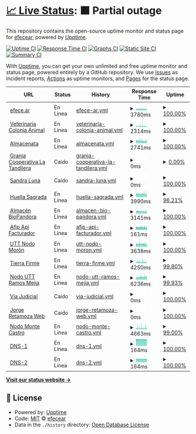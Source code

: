 # [📈 Live Status](https://efecear.github.io/upptime): <!--live status--> **🟧 Partial outage**

This repository contains the open-source uptime monitor and status page for [efecear](https://efecear.github.io/upptime), powered by [Upptime](https://github.com/upptime/upptime).

[![Uptime CI](https://github.com/efecear/upptime/workflows/Uptime%20CI/badge.svg)](https://github.com/efecear/upptime/actions?query=workflow%3A%22Uptime+CI%22)
[![Response Time CI](https://github.com/efecear/upptime/workflows/Response%20Time%20CI/badge.svg)](https://github.com/efecear/upptime/actions?query=workflow%3A%22Response+Time+CI%22)
[![Graphs CI](https://github.com/efecear/upptime/workflows/Graphs%20CI/badge.svg)](https://github.com/efecear/upptime/actions?query=workflow%3A%22Graphs+CI%22)
[![Static Site CI](https://github.com/efecear/upptime/workflows/Static%20Site%20CI/badge.svg)](https://github.com/efecear/upptime/actions?query=workflow%3A%22Static+Site+CI%22)
[![Summary CI](https://github.com/efecear/upptime/workflows/Summary%20CI/badge.svg)](https://github.com/efecear/upptime/actions?query=workflow%3A%22Summary+CI%22)

With [Upptime](https://upptime.js.org), you can get your own unlimited and free uptime monitor and status page, powered entirely by a GitHub repository. We use [Issues](https://github.com/efecear/upptime/issues) as incident reports, [Actions](https://github.com/efecear/upptime/actions) as uptime monitors, and [Pages](https://efecear.github.io/upptime) for the status page.

<!--start: status pages-->
<!-- This summary is generated by Upptime (https://github.com/upptime/upptime) -->
<!-- Do not edit this manually, your changes will be overwritten -->
<!-- prettier-ignore -->
| URL | Status | History | Response Time | Uptime |
| --- | ------ | ------- | ------------- | ------ |
| <img alt="" src="https://efece.ar/wp-content/uploads/efece.ar_.icon_-150x150.jpg" height="13"> [efece.ar](https://www.efece.ar) | En Linea | [efece-ar.yml](https://github.com/efecear/upptime/commits/HEAD/history/efece-ar.yml) | <details><summary><img alt="Response time graph" src="./graphs/efece-ar/response-time-week.png" height="20"> 3780ms</summary><br><a href="https://estado.efece.ar/history/efece-ar"><img alt="Response time 3774" src="https://img.shields.io/endpoint?url=https%3A%2F%2Fraw.githubusercontent.com%2Fefecear%2Fupptime%2FHEAD%2Fapi%2Fefece-ar%2Fresponse-time.json"></a><br><a href="https://estado.efece.ar/history/efece-ar"><img alt="24-hour response time 3816" src="https://img.shields.io/endpoint?url=https%3A%2F%2Fraw.githubusercontent.com%2Fefecear%2Fupptime%2FHEAD%2Fapi%2Fefece-ar%2Fresponse-time-day.json"></a><br><a href="https://estado.efece.ar/history/efece-ar"><img alt="7-day response time 3780" src="https://img.shields.io/endpoint?url=https%3A%2F%2Fraw.githubusercontent.com%2Fefecear%2Fupptime%2FHEAD%2Fapi%2Fefece-ar%2Fresponse-time-week.json"></a><br><a href="https://estado.efece.ar/history/efece-ar"><img alt="30-day response time 3727" src="https://img.shields.io/endpoint?url=https%3A%2F%2Fraw.githubusercontent.com%2Fefecear%2Fupptime%2FHEAD%2Fapi%2Fefece-ar%2Fresponse-time-month.json"></a><br><a href="https://estado.efece.ar/history/efece-ar"><img alt="1-year response time 3720" src="https://img.shields.io/endpoint?url=https%3A%2F%2Fraw.githubusercontent.com%2Fefecear%2Fupptime%2FHEAD%2Fapi%2Fefece-ar%2Fresponse-time-year.json"></a></details> | <details><summary><a href="https://estado.efece.ar/history/efece-ar">100.00%</a></summary><a href="https://estado.efece.ar/history/efece-ar"><img alt="All-time uptime 98.34%" src="https://img.shields.io/endpoint?url=https%3A%2F%2Fraw.githubusercontent.com%2Fefecear%2Fupptime%2FHEAD%2Fapi%2Fefece-ar%2Fuptime.json"></a><br><a href="https://estado.efece.ar/history/efece-ar"><img alt="24-hour uptime 100.00%" src="https://img.shields.io/endpoint?url=https%3A%2F%2Fraw.githubusercontent.com%2Fefecear%2Fupptime%2FHEAD%2Fapi%2Fefece-ar%2Fuptime-day.json"></a><br><a href="https://estado.efece.ar/history/efece-ar"><img alt="7-day uptime 100.00%" src="https://img.shields.io/endpoint?url=https%3A%2F%2Fraw.githubusercontent.com%2Fefecear%2Fupptime%2FHEAD%2Fapi%2Fefece-ar%2Fuptime-week.json"></a><br><a href="https://estado.efece.ar/history/efece-ar"><img alt="30-day uptime 89.44%" src="https://img.shields.io/endpoint?url=https%3A%2F%2Fraw.githubusercontent.com%2Fefecear%2Fupptime%2FHEAD%2Fapi%2Fefece-ar%2Fuptime-month.json"></a><br><a href="https://estado.efece.ar/history/efece-ar"><img alt="1-year uptime 96.98%" src="https://img.shields.io/endpoint?url=https%3A%2F%2Fraw.githubusercontent.com%2Fefecear%2Fupptime%2FHEAD%2Fapi%2Fefece-ar%2Fuptime-year.json"></a></details>
| <img alt="" src="https://www.coloniaanimal.com/wp-content/uploads/2023/08/Veterinary-5121-150x150.png" height="13"> [Veterinaria Colonia Animal](https://www.coloniaanimal.com) | En Linea | [veterinaria-colonia-animal.yml](https://github.com/efecear/upptime/commits/HEAD/history/veterinaria-colonia-animal.yml) | <details><summary><img alt="Response time graph" src="./graphs/veterinaria-colonia-animal/response-time-week.png" height="20"> 2314ms</summary><br><a href="https://estado.efece.ar/history/veterinaria-colonia-animal"><img alt="Response time 2236" src="https://img.shields.io/endpoint?url=https%3A%2F%2Fraw.githubusercontent.com%2Fefecear%2Fupptime%2FHEAD%2Fapi%2Fveterinaria-colonia-animal%2Fresponse-time.json"></a><br><a href="https://estado.efece.ar/history/veterinaria-colonia-animal"><img alt="24-hour response time 2093" src="https://img.shields.io/endpoint?url=https%3A%2F%2Fraw.githubusercontent.com%2Fefecear%2Fupptime%2FHEAD%2Fapi%2Fveterinaria-colonia-animal%2Fresponse-time-day.json"></a><br><a href="https://estado.efece.ar/history/veterinaria-colonia-animal"><img alt="7-day response time 2314" src="https://img.shields.io/endpoint?url=https%3A%2F%2Fraw.githubusercontent.com%2Fefecear%2Fupptime%2FHEAD%2Fapi%2Fveterinaria-colonia-animal%2Fresponse-time-week.json"></a><br><a href="https://estado.efece.ar/history/veterinaria-colonia-animal"><img alt="30-day response time 2363" src="https://img.shields.io/endpoint?url=https%3A%2F%2Fraw.githubusercontent.com%2Fefecear%2Fupptime%2FHEAD%2Fapi%2Fveterinaria-colonia-animal%2Fresponse-time-month.json"></a><br><a href="https://estado.efece.ar/history/veterinaria-colonia-animal"><img alt="1-year response time 2236" src="https://img.shields.io/endpoint?url=https%3A%2F%2Fraw.githubusercontent.com%2Fefecear%2Fupptime%2FHEAD%2Fapi%2Fveterinaria-colonia-animal%2Fresponse-time-year.json"></a></details> | <details><summary><a href="https://estado.efece.ar/history/veterinaria-colonia-animal">100.00%</a></summary><a href="https://estado.efece.ar/history/veterinaria-colonia-animal"><img alt="All-time uptime 97.20%" src="https://img.shields.io/endpoint?url=https%3A%2F%2Fraw.githubusercontent.com%2Fefecear%2Fupptime%2FHEAD%2Fapi%2Fveterinaria-colonia-animal%2Fuptime.json"></a><br><a href="https://estado.efece.ar/history/veterinaria-colonia-animal"><img alt="24-hour uptime 100.00%" src="https://img.shields.io/endpoint?url=https%3A%2F%2Fraw.githubusercontent.com%2Fefecear%2Fupptime%2FHEAD%2Fapi%2Fveterinaria-colonia-animal%2Fuptime-day.json"></a><br><a href="https://estado.efece.ar/history/veterinaria-colonia-animal"><img alt="7-day uptime 100.00%" src="https://img.shields.io/endpoint?url=https%3A%2F%2Fraw.githubusercontent.com%2Fefecear%2Fupptime%2FHEAD%2Fapi%2Fveterinaria-colonia-animal%2Fuptime-week.json"></a><br><a href="https://estado.efece.ar/history/veterinaria-colonia-animal"><img alt="30-day uptime 99.92%" src="https://img.shields.io/endpoint?url=https%3A%2F%2Fraw.githubusercontent.com%2Fefecear%2Fupptime%2FHEAD%2Fapi%2Fveterinaria-colonia-animal%2Fuptime-month.json"></a><br><a href="https://estado.efece.ar/history/veterinaria-colonia-animal"><img alt="1-year uptime 97.20%" src="https://img.shields.io/endpoint?url=https%3A%2F%2Fraw.githubusercontent.com%2Fefecear%2Fupptime%2FHEAD%2Fapi%2Fveterinaria-colonia-animal%2Fuptime-year.json"></a></details>
| <img alt="" src="https://icons.duckduckgo.com/ip3/www.almacenata.com.ar.ico" height="13"> [Almacenata](https://www.almacenata.com.ar) | En Linea | [almacenata.yml](https://github.com/efecear/upptime/commits/HEAD/history/almacenata.yml) | <details><summary><img alt="Response time graph" src="./graphs/almacenata/response-time-week.png" height="20"> 2741ms</summary><br><a href="https://estado.efece.ar/history/almacenata"><img alt="Response time 2881" src="https://img.shields.io/endpoint?url=https%3A%2F%2Fraw.githubusercontent.com%2Fefecear%2Fupptime%2FHEAD%2Fapi%2Falmacenata%2Fresponse-time.json"></a><br><a href="https://estado.efece.ar/history/almacenata"><img alt="24-hour response time 2785" src="https://img.shields.io/endpoint?url=https%3A%2F%2Fraw.githubusercontent.com%2Fefecear%2Fupptime%2FHEAD%2Fapi%2Falmacenata%2Fresponse-time-day.json"></a><br><a href="https://estado.efece.ar/history/almacenata"><img alt="7-day response time 2741" src="https://img.shields.io/endpoint?url=https%3A%2F%2Fraw.githubusercontent.com%2Fefecear%2Fupptime%2FHEAD%2Fapi%2Falmacenata%2Fresponse-time-week.json"></a><br><a href="https://estado.efece.ar/history/almacenata"><img alt="30-day response time 3080" src="https://img.shields.io/endpoint?url=https%3A%2F%2Fraw.githubusercontent.com%2Fefecear%2Fupptime%2FHEAD%2Fapi%2Falmacenata%2Fresponse-time-month.json"></a><br><a href="https://estado.efece.ar/history/almacenata"><img alt="1-year response time 2867" src="https://img.shields.io/endpoint?url=https%3A%2F%2Fraw.githubusercontent.com%2Fefecear%2Fupptime%2FHEAD%2Fapi%2Falmacenata%2Fresponse-time-year.json"></a></details> | <details><summary><a href="https://estado.efece.ar/history/almacenata">100.00%</a></summary><a href="https://estado.efece.ar/history/almacenata"><img alt="All-time uptime 98.34%" src="https://img.shields.io/endpoint?url=https%3A%2F%2Fraw.githubusercontent.com%2Fefecear%2Fupptime%2FHEAD%2Fapi%2Falmacenata%2Fuptime.json"></a><br><a href="https://estado.efece.ar/history/almacenata"><img alt="24-hour uptime 100.00%" src="https://img.shields.io/endpoint?url=https%3A%2F%2Fraw.githubusercontent.com%2Fefecear%2Fupptime%2FHEAD%2Fapi%2Falmacenata%2Fuptime-day.json"></a><br><a href="https://estado.efece.ar/history/almacenata"><img alt="7-day uptime 100.00%" src="https://img.shields.io/endpoint?url=https%3A%2F%2Fraw.githubusercontent.com%2Fefecear%2Fupptime%2FHEAD%2Fapi%2Falmacenata%2Fuptime-week.json"></a><br><a href="https://estado.efece.ar/history/almacenata"><img alt="30-day uptime 91.50%" src="https://img.shields.io/endpoint?url=https%3A%2F%2Fraw.githubusercontent.com%2Fefecear%2Fupptime%2FHEAD%2Fapi%2Falmacenata%2Fuptime-month.json"></a><br><a href="https://estado.efece.ar/history/almacenata"><img alt="1-year uptime 98.85%" src="https://img.shields.io/endpoint?url=https%3A%2F%2Fraw.githubusercontent.com%2Fefecear%2Fupptime%2FHEAD%2Fapi%2Falmacenata%2Fuptime-year.json"></a></details>
| <img alt="" src="https://icons.duckduckgo.com/ip3/www.latandilera.com.ar.ico" height="13"> [Granja Cooperativa La Tandilera](https://www.latandilera.com.ar) | Caido | [granja-cooperativa-la-tandilera.yml](https://github.com/efecear/upptime/commits/HEAD/history/granja-cooperativa-la-tandilera.yml) | <details><summary><img alt="Response time graph" src="./graphs/granja-cooperativa-la-tandilera/response-time-week.png" height="20"> 0ms</summary><br><a href="https://estado.efece.ar/history/granja-cooperativa-la-tandilera"><img alt="Response time 2273" src="https://img.shields.io/endpoint?url=https%3A%2F%2Fraw.githubusercontent.com%2Fefecear%2Fupptime%2FHEAD%2Fapi%2Fgranja-cooperativa-la-tandilera%2Fresponse-time.json"></a><br><a href="https://estado.efece.ar/history/granja-cooperativa-la-tandilera"><img alt="24-hour response time 0" src="https://img.shields.io/endpoint?url=https%3A%2F%2Fraw.githubusercontent.com%2Fefecear%2Fupptime%2FHEAD%2Fapi%2Fgranja-cooperativa-la-tandilera%2Fresponse-time-day.json"></a><br><a href="https://estado.efece.ar/history/granja-cooperativa-la-tandilera"><img alt="7-day response time 0" src="https://img.shields.io/endpoint?url=https%3A%2F%2Fraw.githubusercontent.com%2Fefecear%2Fupptime%2FHEAD%2Fapi%2Fgranja-cooperativa-la-tandilera%2Fresponse-time-week.json"></a><br><a href="https://estado.efece.ar/history/granja-cooperativa-la-tandilera"><img alt="30-day response time 2515" src="https://img.shields.io/endpoint?url=https%3A%2F%2Fraw.githubusercontent.com%2Fefecear%2Fupptime%2FHEAD%2Fapi%2Fgranja-cooperativa-la-tandilera%2Fresponse-time-month.json"></a><br><a href="https://estado.efece.ar/history/granja-cooperativa-la-tandilera"><img alt="1-year response time 2272" src="https://img.shields.io/endpoint?url=https%3A%2F%2Fraw.githubusercontent.com%2Fefecear%2Fupptime%2FHEAD%2Fapi%2Fgranja-cooperativa-la-tandilera%2Fresponse-time-year.json"></a></details> | <details><summary><a href="https://estado.efece.ar/history/granja-cooperativa-la-tandilera">0.00%</a></summary><a href="https://estado.efece.ar/history/granja-cooperativa-la-tandilera"><img alt="All-time uptime 95.80%" src="https://img.shields.io/endpoint?url=https%3A%2F%2Fraw.githubusercontent.com%2Fefecear%2Fupptime%2FHEAD%2Fapi%2Fgranja-cooperativa-la-tandilera%2Fuptime.json"></a><br><a href="https://estado.efece.ar/history/granja-cooperativa-la-tandilera"><img alt="24-hour uptime 0.00%" src="https://img.shields.io/endpoint?url=https%3A%2F%2Fraw.githubusercontent.com%2Fefecear%2Fupptime%2FHEAD%2Fapi%2Fgranja-cooperativa-la-tandilera%2Fuptime-day.json"></a><br><a href="https://estado.efece.ar/history/granja-cooperativa-la-tandilera"><img alt="7-day uptime 0.00%" src="https://img.shields.io/endpoint?url=https%3A%2F%2Fraw.githubusercontent.com%2Fefecear%2Fupptime%2FHEAD%2Fapi%2Fgranja-cooperativa-la-tandilera%2Fuptime-week.json"></a><br><a href="https://estado.efece.ar/history/granja-cooperativa-la-tandilera"><img alt="30-day uptime 45.53%" src="https://img.shields.io/endpoint?url=https%3A%2F%2Fraw.githubusercontent.com%2Fefecear%2Fupptime%2FHEAD%2Fapi%2Fgranja-cooperativa-la-tandilera%2Fuptime-month.json"></a><br><a href="https://estado.efece.ar/history/granja-cooperativa-la-tandilera"><img alt="1-year uptime 95.28%" src="https://img.shields.io/endpoint?url=https%3A%2F%2Fraw.githubusercontent.com%2Fefecear%2Fupptime%2FHEAD%2Fapi%2Fgranja-cooperativa-la-tandilera%2Fuptime-year.json"></a></details>
| <img alt="" src="https://www.sandraluna.com.ar/wp-content/uploads/2021/04/apple-touch-icon-57x57-precomposed1.png" height="13"> [Sandra Luna](https://www.sandraluna.com.ar) | Caido | [sandra-luna.yml](https://github.com/efecear/upptime/commits/HEAD/history/sandra-luna.yml) | <details><summary><img alt="Response time graph" src="./graphs/sandra-luna/response-time-week.png" height="20"> 0ms</summary><br><a href="https://estado.efece.ar/history/sandra-luna"><img alt="Response time 4123" src="https://img.shields.io/endpoint?url=https%3A%2F%2Fraw.githubusercontent.com%2Fefecear%2Fupptime%2FHEAD%2Fapi%2Fsandra-luna%2Fresponse-time.json"></a><br><a href="https://estado.efece.ar/history/sandra-luna"><img alt="24-hour response time 0" src="https://img.shields.io/endpoint?url=https%3A%2F%2Fraw.githubusercontent.com%2Fefecear%2Fupptime%2FHEAD%2Fapi%2Fsandra-luna%2Fresponse-time-day.json"></a><br><a href="https://estado.efece.ar/history/sandra-luna"><img alt="7-day response time 0" src="https://img.shields.io/endpoint?url=https%3A%2F%2Fraw.githubusercontent.com%2Fefecear%2Fupptime%2FHEAD%2Fapi%2Fsandra-luna%2Fresponse-time-week.json"></a><br><a href="https://estado.efece.ar/history/sandra-luna"><img alt="30-day response time 0" src="https://img.shields.io/endpoint?url=https%3A%2F%2Fraw.githubusercontent.com%2Fefecear%2Fupptime%2FHEAD%2Fapi%2Fsandra-luna%2Fresponse-time-month.json"></a><br><a href="https://estado.efece.ar/history/sandra-luna"><img alt="1-year response time 4151" src="https://img.shields.io/endpoint?url=https%3A%2F%2Fraw.githubusercontent.com%2Fefecear%2Fupptime%2FHEAD%2Fapi%2Fsandra-luna%2Fresponse-time-year.json"></a></details> | <details><summary><a href="https://estado.efece.ar/history/sandra-luna">100.00%</a></summary><a href="https://estado.efece.ar/history/sandra-luna"><img alt="All-time uptime 98.87%" src="https://img.shields.io/endpoint?url=https%3A%2F%2Fraw.githubusercontent.com%2Fefecear%2Fupptime%2FHEAD%2Fapi%2Fsandra-luna%2Fuptime.json"></a><br><a href="https://estado.efece.ar/history/sandra-luna"><img alt="24-hour uptime 100.00%" src="https://img.shields.io/endpoint?url=https%3A%2F%2Fraw.githubusercontent.com%2Fefecear%2Fupptime%2FHEAD%2Fapi%2Fsandra-luna%2Fuptime-day.json"></a><br><a href="https://estado.efece.ar/history/sandra-luna"><img alt="7-day uptime 100.00%" src="https://img.shields.io/endpoint?url=https%3A%2F%2Fraw.githubusercontent.com%2Fefecear%2Fupptime%2FHEAD%2Fapi%2Fsandra-luna%2Fuptime-week.json"></a><br><a href="https://estado.efece.ar/history/sandra-luna"><img alt="30-day uptime 100.00%" src="https://img.shields.io/endpoint?url=https%3A%2F%2Fraw.githubusercontent.com%2Fefecear%2Fupptime%2FHEAD%2Fapi%2Fsandra-luna%2Fuptime-month.json"></a><br><a href="https://estado.efece.ar/history/sandra-luna"><img alt="1-year uptime 98.42%" src="https://img.shields.io/endpoint?url=https%3A%2F%2Fraw.githubusercontent.com%2Fefecear%2Fupptime%2FHEAD%2Fapi%2Fsandra-luna%2Fuptime-year.json"></a></details>
| <img alt="" src="https://www.huellasagrada.com.ar/wp-content/uploads/logo-huellasagrada2-150x150.png" height="13"> [Huella Sagrada](http://huellasagrada.com.ar) | En Linea | [huella-sagrada.yml](https://github.com/efecear/upptime/commits/HEAD/history/huella-sagrada.yml) | <details><summary><img alt="Response time graph" src="./graphs/huella-sagrada/response-time-week.png" height="20"> 3990ms</summary><br><a href="https://estado.efece.ar/history/huella-sagrada"><img alt="Response time 4060" src="https://img.shields.io/endpoint?url=https%3A%2F%2Fraw.githubusercontent.com%2Fefecear%2Fupptime%2FHEAD%2Fapi%2Fhuella-sagrada%2Fresponse-time.json"></a><br><a href="https://estado.efece.ar/history/huella-sagrada"><img alt="24-hour response time 4065" src="https://img.shields.io/endpoint?url=https%3A%2F%2Fraw.githubusercontent.com%2Fefecear%2Fupptime%2FHEAD%2Fapi%2Fhuella-sagrada%2Fresponse-time-day.json"></a><br><a href="https://estado.efece.ar/history/huella-sagrada"><img alt="7-day response time 3990" src="https://img.shields.io/endpoint?url=https%3A%2F%2Fraw.githubusercontent.com%2Fefecear%2Fupptime%2FHEAD%2Fapi%2Fhuella-sagrada%2Fresponse-time-week.json"></a><br><a href="https://estado.efece.ar/history/huella-sagrada"><img alt="30-day response time 4041" src="https://img.shields.io/endpoint?url=https%3A%2F%2Fraw.githubusercontent.com%2Fefecear%2Fupptime%2FHEAD%2Fapi%2Fhuella-sagrada%2Fresponse-time-month.json"></a><br><a href="https://estado.efece.ar/history/huella-sagrada"><img alt="1-year response time 4060" src="https://img.shields.io/endpoint?url=https%3A%2F%2Fraw.githubusercontent.com%2Fefecear%2Fupptime%2FHEAD%2Fapi%2Fhuella-sagrada%2Fresponse-time-year.json"></a></details> | <details><summary><a href="https://estado.efece.ar/history/huella-sagrada">96.21%</a></summary><a href="https://estado.efece.ar/history/huella-sagrada"><img alt="All-time uptime 96.79%" src="https://img.shields.io/endpoint?url=https%3A%2F%2Fraw.githubusercontent.com%2Fefecear%2Fupptime%2FHEAD%2Fapi%2Fhuella-sagrada%2Fuptime.json"></a><br><a href="https://estado.efece.ar/history/huella-sagrada"><img alt="24-hour uptime 100.00%" src="https://img.shields.io/endpoint?url=https%3A%2F%2Fraw.githubusercontent.com%2Fefecear%2Fupptime%2FHEAD%2Fapi%2Fhuella-sagrada%2Fuptime-day.json"></a><br><a href="https://estado.efece.ar/history/huella-sagrada"><img alt="7-day uptime 96.21%" src="https://img.shields.io/endpoint?url=https%3A%2F%2Fraw.githubusercontent.com%2Fefecear%2Fupptime%2FHEAD%2Fapi%2Fhuella-sagrada%2Fuptime-week.json"></a><br><a href="https://estado.efece.ar/history/huella-sagrada"><img alt="30-day uptime 96.95%" src="https://img.shields.io/endpoint?url=https%3A%2F%2Fraw.githubusercontent.com%2Fefecear%2Fupptime%2FHEAD%2Fapi%2Fhuella-sagrada%2Fuptime-month.json"></a><br><a href="https://estado.efece.ar/history/huella-sagrada"><img alt="1-year uptime 96.79%" src="https://img.shields.io/endpoint?url=https%3A%2F%2Fraw.githubusercontent.com%2Fefecear%2Fupptime%2FHEAD%2Fapi%2Fhuella-sagrada%2Fuptime-year.json"></a></details>
| <img alt="" src="https://www.biopandora.com.ar/wp-content/uploads/2021/05/Bio-Pandora-150x150.png" height="13"> [Almacén BioPandora](https://www.biopandora.com.ar) | En Linea | [almacen-bio-pandora.yml](https://github.com/efecear/upptime/commits/HEAD/history/almacen-bio-pandora.yml) | <details><summary><img alt="Response time graph" src="./graphs/almacen-bio-pandora/response-time-week.png" height="20"> 3141ms</summary><br><a href="https://estado.efece.ar/history/almacen-bio-pandora"><img alt="Response time 3131" src="https://img.shields.io/endpoint?url=https%3A%2F%2Fraw.githubusercontent.com%2Fefecear%2Fupptime%2FHEAD%2Fapi%2Falmacen-bio-pandora%2Fresponse-time.json"></a><br><a href="https://estado.efece.ar/history/almacen-bio-pandora"><img alt="24-hour response time 3295" src="https://img.shields.io/endpoint?url=https%3A%2F%2Fraw.githubusercontent.com%2Fefecear%2Fupptime%2FHEAD%2Fapi%2Falmacen-bio-pandora%2Fresponse-time-day.json"></a><br><a href="https://estado.efece.ar/history/almacen-bio-pandora"><img alt="7-day response time 3141" src="https://img.shields.io/endpoint?url=https%3A%2F%2Fraw.githubusercontent.com%2Fefecear%2Fupptime%2FHEAD%2Fapi%2Falmacen-bio-pandora%2Fresponse-time-week.json"></a><br><a href="https://estado.efece.ar/history/almacen-bio-pandora"><img alt="30-day response time 3035" src="https://img.shields.io/endpoint?url=https%3A%2F%2Fraw.githubusercontent.com%2Fefecear%2Fupptime%2FHEAD%2Fapi%2Falmacen-bio-pandora%2Fresponse-time-month.json"></a><br><a href="https://estado.efece.ar/history/almacen-bio-pandora"><img alt="1-year response time 3120" src="https://img.shields.io/endpoint?url=https%3A%2F%2Fraw.githubusercontent.com%2Fefecear%2Fupptime%2FHEAD%2Fapi%2Falmacen-bio-pandora%2Fresponse-time-year.json"></a></details> | <details><summary><a href="https://estado.efece.ar/history/almacen-bio-pandora">100.00%</a></summary><a href="https://estado.efece.ar/history/almacen-bio-pandora"><img alt="All-time uptime 98.10%" src="https://img.shields.io/endpoint?url=https%3A%2F%2Fraw.githubusercontent.com%2Fefecear%2Fupptime%2FHEAD%2Fapi%2Falmacen-bio-pandora%2Fuptime.json"></a><br><a href="https://estado.efece.ar/history/almacen-bio-pandora"><img alt="24-hour uptime 100.00%" src="https://img.shields.io/endpoint?url=https%3A%2F%2Fraw.githubusercontent.com%2Fefecear%2Fupptime%2FHEAD%2Fapi%2Falmacen-bio-pandora%2Fuptime-day.json"></a><br><a href="https://estado.efece.ar/history/almacen-bio-pandora"><img alt="7-day uptime 100.00%" src="https://img.shields.io/endpoint?url=https%3A%2F%2Fraw.githubusercontent.com%2Fefecear%2Fupptime%2FHEAD%2Fapi%2Falmacen-bio-pandora%2Fuptime-week.json"></a><br><a href="https://estado.efece.ar/history/almacen-bio-pandora"><img alt="30-day uptime 84.25%" src="https://img.shields.io/endpoint?url=https%3A%2F%2Fraw.githubusercontent.com%2Fefecear%2Fupptime%2FHEAD%2Fapi%2Falmacen-bio-pandora%2Fuptime-month.json"></a><br><a href="https://estado.efece.ar/history/almacen-bio-pandora"><img alt="1-year uptime 96.80%" src="https://img.shields.io/endpoint?url=https%3A%2F%2Fraw.githubusercontent.com%2Fefecear%2Fupptime%2FHEAD%2Fapi%2Falmacen-bio-pandora%2Fuptime-year.json"></a></details>
| <img alt="" src="https://icons.duckduckgo.com/ip3/afip.dev.ico" height="13"> [Afip Api Facturador](https://afip.dev) | En Linea | [afip-api-facturador.yml](https://github.com/efecear/upptime/commits/HEAD/history/afip-api-facturador.yml) | <details><summary><img alt="Response time graph" src="./graphs/afip-api-facturador/response-time-week.png" height="20"> 161ms</summary><br><a href="https://estado.efece.ar/history/afip-api-facturador"><img alt="Response time 162" src="https://img.shields.io/endpoint?url=https%3A%2F%2Fraw.githubusercontent.com%2Fefecear%2Fupptime%2FHEAD%2Fapi%2Fafip-api-facturador%2Fresponse-time.json"></a><br><a href="https://estado.efece.ar/history/afip-api-facturador"><img alt="24-hour response time 154" src="https://img.shields.io/endpoint?url=https%3A%2F%2Fraw.githubusercontent.com%2Fefecear%2Fupptime%2FHEAD%2Fapi%2Fafip-api-facturador%2Fresponse-time-day.json"></a><br><a href="https://estado.efece.ar/history/afip-api-facturador"><img alt="7-day response time 161" src="https://img.shields.io/endpoint?url=https%3A%2F%2Fraw.githubusercontent.com%2Fefecear%2Fupptime%2FHEAD%2Fapi%2Fafip-api-facturador%2Fresponse-time-week.json"></a><br><a href="https://estado.efece.ar/history/afip-api-facturador"><img alt="30-day response time 164" src="https://img.shields.io/endpoint?url=https%3A%2F%2Fraw.githubusercontent.com%2Fefecear%2Fupptime%2FHEAD%2Fapi%2Fafip-api-facturador%2Fresponse-time-month.json"></a><br><a href="https://estado.efece.ar/history/afip-api-facturador"><img alt="1-year response time 162" src="https://img.shields.io/endpoint?url=https%3A%2F%2Fraw.githubusercontent.com%2Fefecear%2Fupptime%2FHEAD%2Fapi%2Fafip-api-facturador%2Fresponse-time-year.json"></a></details> | <details><summary><a href="https://estado.efece.ar/history/afip-api-facturador">100.00%</a></summary><a href="https://estado.efece.ar/history/afip-api-facturador"><img alt="All-time uptime 100.00%" src="https://img.shields.io/endpoint?url=https%3A%2F%2Fraw.githubusercontent.com%2Fefecear%2Fupptime%2FHEAD%2Fapi%2Fafip-api-facturador%2Fuptime.json"></a><br><a href="https://estado.efece.ar/history/afip-api-facturador"><img alt="24-hour uptime 100.00%" src="https://img.shields.io/endpoint?url=https%3A%2F%2Fraw.githubusercontent.com%2Fefecear%2Fupptime%2FHEAD%2Fapi%2Fafip-api-facturador%2Fuptime-day.json"></a><br><a href="https://estado.efece.ar/history/afip-api-facturador"><img alt="7-day uptime 100.00%" src="https://img.shields.io/endpoint?url=https%3A%2F%2Fraw.githubusercontent.com%2Fefecear%2Fupptime%2FHEAD%2Fapi%2Fafip-api-facturador%2Fuptime-week.json"></a><br><a href="https://estado.efece.ar/history/afip-api-facturador"><img alt="30-day uptime 100.00%" src="https://img.shields.io/endpoint?url=https%3A%2F%2Fraw.githubusercontent.com%2Fefecear%2Fupptime%2FHEAD%2Fapi%2Fafip-api-facturador%2Fuptime-month.json"></a><br><a href="https://estado.efece.ar/history/afip-api-facturador"><img alt="1-year uptime 100.00%" src="https://img.shields.io/endpoint?url=https%3A%2F%2Fraw.githubusercontent.com%2Fefecear%2Fupptime%2FHEAD%2Fapi%2Fafip-api-facturador%2Fuptime-year.json"></a></details>
| <img alt="" src="https://icons.duckduckgo.com/ip3/www.uttnodomoron.com.ar.ico" height="13"> [UTT Nodo Morón](https://www.uttnodomoron.com.ar) | En Linea | [utt-nodo-moron.yml](https://github.com/efecear/upptime/commits/HEAD/history/utt-nodo-moron.yml) | <details><summary><img alt="Response time graph" src="./graphs/utt-nodo-moron/response-time-week.png" height="20"> 3638ms</summary><br><a href="https://estado.efece.ar/history/utt-nodo-moron"><img alt="Response time 3781" src="https://img.shields.io/endpoint?url=https%3A%2F%2Fraw.githubusercontent.com%2Fefecear%2Fupptime%2FHEAD%2Fapi%2Futt-nodo-moron%2Fresponse-time.json"></a><br><a href="https://estado.efece.ar/history/utt-nodo-moron"><img alt="24-hour response time 3471" src="https://img.shields.io/endpoint?url=https%3A%2F%2Fraw.githubusercontent.com%2Fefecear%2Fupptime%2FHEAD%2Fapi%2Futt-nodo-moron%2Fresponse-time-day.json"></a><br><a href="https://estado.efece.ar/history/utt-nodo-moron"><img alt="7-day response time 3638" src="https://img.shields.io/endpoint?url=https%3A%2F%2Fraw.githubusercontent.com%2Fefecear%2Fupptime%2FHEAD%2Fapi%2Futt-nodo-moron%2Fresponse-time-week.json"></a><br><a href="https://estado.efece.ar/history/utt-nodo-moron"><img alt="30-day response time 3587" src="https://img.shields.io/endpoint?url=https%3A%2F%2Fraw.githubusercontent.com%2Fefecear%2Fupptime%2FHEAD%2Fapi%2Futt-nodo-moron%2Fresponse-time-month.json"></a><br><a href="https://estado.efece.ar/history/utt-nodo-moron"><img alt="1-year response time 3788" src="https://img.shields.io/endpoint?url=https%3A%2F%2Fraw.githubusercontent.com%2Fefecear%2Fupptime%2FHEAD%2Fapi%2Futt-nodo-moron%2Fresponse-time-year.json"></a></details> | <details><summary><a href="https://estado.efece.ar/history/utt-nodo-moron">100.00%</a></summary><a href="https://estado.efece.ar/history/utt-nodo-moron"><img alt="All-time uptime 98.31%" src="https://img.shields.io/endpoint?url=https%3A%2F%2Fraw.githubusercontent.com%2Fefecear%2Fupptime%2FHEAD%2Fapi%2Futt-nodo-moron%2Fuptime.json"></a><br><a href="https://estado.efece.ar/history/utt-nodo-moron"><img alt="24-hour uptime 100.00%" src="https://img.shields.io/endpoint?url=https%3A%2F%2Fraw.githubusercontent.com%2Fefecear%2Fupptime%2FHEAD%2Fapi%2Futt-nodo-moron%2Fuptime-day.json"></a><br><a href="https://estado.efece.ar/history/utt-nodo-moron"><img alt="7-day uptime 100.00%" src="https://img.shields.io/endpoint?url=https%3A%2F%2Fraw.githubusercontent.com%2Fefecear%2Fupptime%2FHEAD%2Fapi%2Futt-nodo-moron%2Fuptime-week.json"></a><br><a href="https://estado.efece.ar/history/utt-nodo-moron"><img alt="30-day uptime 84.26%" src="https://img.shields.io/endpoint?url=https%3A%2F%2Fraw.githubusercontent.com%2Fefecear%2Fupptime%2FHEAD%2Fapi%2Futt-nodo-moron%2Fuptime-month.json"></a><br><a href="https://estado.efece.ar/history/utt-nodo-moron"><img alt="1-year uptime 98.11%" src="https://img.shields.io/endpoint?url=https%3A%2F%2Fraw.githubusercontent.com%2Fefecear%2Fupptime%2FHEAD%2Fapi%2Futt-nodo-moron%2Fuptime-year.json"></a></details>
| <img alt="" src="https://www.tierrafirmenodoutt.com.ar/wp-content/uploads/tierra-firme.png" height="13"> [Tierra Firme](https://www.tierrafirmenodoutt.com.ar) | En Linea | [tierra-firme.yml](https://github.com/efecear/upptime/commits/HEAD/history/tierra-firme.yml) | <details><summary><img alt="Response time graph" src="./graphs/tierra-firme/response-time-week.png" height="20"> 4250ms</summary><br><a href="https://estado.efece.ar/history/tierra-firme"><img alt="Response time 3823" src="https://img.shields.io/endpoint?url=https%3A%2F%2Fraw.githubusercontent.com%2Fefecear%2Fupptime%2FHEAD%2Fapi%2Ftierra-firme%2Fresponse-time.json"></a><br><a href="https://estado.efece.ar/history/tierra-firme"><img alt="24-hour response time 4603" src="https://img.shields.io/endpoint?url=https%3A%2F%2Fraw.githubusercontent.com%2Fefecear%2Fupptime%2FHEAD%2Fapi%2Ftierra-firme%2Fresponse-time-day.json"></a><br><a href="https://estado.efece.ar/history/tierra-firme"><img alt="7-day response time 4250" src="https://img.shields.io/endpoint?url=https%3A%2F%2Fraw.githubusercontent.com%2Fefecear%2Fupptime%2FHEAD%2Fapi%2Ftierra-firme%2Fresponse-time-week.json"></a><br><a href="https://estado.efece.ar/history/tierra-firme"><img alt="30-day response time 3997" src="https://img.shields.io/endpoint?url=https%3A%2F%2Fraw.githubusercontent.com%2Fefecear%2Fupptime%2FHEAD%2Fapi%2Ftierra-firme%2Fresponse-time-month.json"></a><br><a href="https://estado.efece.ar/history/tierra-firme"><img alt="1-year response time 3820" src="https://img.shields.io/endpoint?url=https%3A%2F%2Fraw.githubusercontent.com%2Fefecear%2Fupptime%2FHEAD%2Fapi%2Ftierra-firme%2Fresponse-time-year.json"></a></details> | <details><summary><a href="https://estado.efece.ar/history/tierra-firme">99.80%</a></summary><a href="https://estado.efece.ar/history/tierra-firme"><img alt="All-time uptime 97.42%" src="https://img.shields.io/endpoint?url=https%3A%2F%2Fraw.githubusercontent.com%2Fefecear%2Fupptime%2FHEAD%2Fapi%2Ftierra-firme%2Fuptime.json"></a><br><a href="https://estado.efece.ar/history/tierra-firme"><img alt="24-hour uptime 99.26%" src="https://img.shields.io/endpoint?url=https%3A%2F%2Fraw.githubusercontent.com%2Fefecear%2Fupptime%2FHEAD%2Fapi%2Ftierra-firme%2Fuptime-day.json"></a><br><a href="https://estado.efece.ar/history/tierra-firme"><img alt="7-day uptime 99.80%" src="https://img.shields.io/endpoint?url=https%3A%2F%2Fraw.githubusercontent.com%2Fefecear%2Fupptime%2FHEAD%2Fapi%2Ftierra-firme%2Fuptime-week.json"></a><br><a href="https://estado.efece.ar/history/tierra-firme"><img alt="30-day uptime 99.87%" src="https://img.shields.io/endpoint?url=https%3A%2F%2Fraw.githubusercontent.com%2Fefecear%2Fupptime%2FHEAD%2Fapi%2Ftierra-firme%2Fuptime-month.json"></a><br><a href="https://estado.efece.ar/history/tierra-firme"><img alt="1-year uptime 99.56%" src="https://img.shields.io/endpoint?url=https%3A%2F%2Fraw.githubusercontent.com%2Fefecear%2Fupptime%2FHEAD%2Fapi%2Ftierra-firme%2Fuptime-year.json"></a></details>
| <img alt="" src="https://icons.duckduckgo.com/ip3/www.uttnodoramosmejia.com.ar.ico" height="13"> [Nodo UTT Ramos Mejia](https://www.uttnodoramosmejia.com.ar) | En Linea | [nodo-utt-ramos-mejia.yml](https://github.com/efecear/upptime/commits/HEAD/history/nodo-utt-ramos-mejia.yml) | <details><summary><img alt="Response time graph" src="./graphs/nodo-utt-ramos-mejia/response-time-week.png" height="20"> 6236ms</summary><br><a href="https://estado.efece.ar/history/nodo-utt-ramos-mejia"><img alt="Response time 5106" src="https://img.shields.io/endpoint?url=https%3A%2F%2Fraw.githubusercontent.com%2Fefecear%2Fupptime%2FHEAD%2Fapi%2Fnodo-utt-ramos-mejia%2Fresponse-time.json"></a><br><a href="https://estado.efece.ar/history/nodo-utt-ramos-mejia"><img alt="24-hour response time 6690" src="https://img.shields.io/endpoint?url=https%3A%2F%2Fraw.githubusercontent.com%2Fefecear%2Fupptime%2FHEAD%2Fapi%2Fnodo-utt-ramos-mejia%2Fresponse-time-day.json"></a><br><a href="https://estado.efece.ar/history/nodo-utt-ramos-mejia"><img alt="7-day response time 6236" src="https://img.shields.io/endpoint?url=https%3A%2F%2Fraw.githubusercontent.com%2Fefecear%2Fupptime%2FHEAD%2Fapi%2Fnodo-utt-ramos-mejia%2Fresponse-time-week.json"></a><br><a href="https://estado.efece.ar/history/nodo-utt-ramos-mejia"><img alt="30-day response time 5546" src="https://img.shields.io/endpoint?url=https%3A%2F%2Fraw.githubusercontent.com%2Fefecear%2Fupptime%2FHEAD%2Fapi%2Fnodo-utt-ramos-mejia%2Fresponse-time-month.json"></a><br><a href="https://estado.efece.ar/history/nodo-utt-ramos-mejia"><img alt="1-year response time 5143" src="https://img.shields.io/endpoint?url=https%3A%2F%2Fraw.githubusercontent.com%2Fefecear%2Fupptime%2FHEAD%2Fapi%2Fnodo-utt-ramos-mejia%2Fresponse-time-year.json"></a></details> | <details><summary><a href="https://estado.efece.ar/history/nodo-utt-ramos-mejia">99.93%</a></summary><a href="https://estado.efece.ar/history/nodo-utt-ramos-mejia"><img alt="All-time uptime 99.63%" src="https://img.shields.io/endpoint?url=https%3A%2F%2Fraw.githubusercontent.com%2Fefecear%2Fupptime%2FHEAD%2Fapi%2Fnodo-utt-ramos-mejia%2Fuptime.json"></a><br><a href="https://estado.efece.ar/history/nodo-utt-ramos-mejia"><img alt="24-hour uptime 100.00%" src="https://img.shields.io/endpoint?url=https%3A%2F%2Fraw.githubusercontent.com%2Fefecear%2Fupptime%2FHEAD%2Fapi%2Fnodo-utt-ramos-mejia%2Fuptime-day.json"></a><br><a href="https://estado.efece.ar/history/nodo-utt-ramos-mejia"><img alt="7-day uptime 99.93%" src="https://img.shields.io/endpoint?url=https%3A%2F%2Fraw.githubusercontent.com%2Fefecear%2Fupptime%2FHEAD%2Fapi%2Fnodo-utt-ramos-mejia%2Fuptime-week.json"></a><br><a href="https://estado.efece.ar/history/nodo-utt-ramos-mejia"><img alt="30-day uptime 99.85%" src="https://img.shields.io/endpoint?url=https%3A%2F%2Fraw.githubusercontent.com%2Fefecear%2Fupptime%2FHEAD%2Fapi%2Fnodo-utt-ramos-mejia%2Fuptime-month.json"></a><br><a href="https://estado.efece.ar/history/nodo-utt-ramos-mejia"><img alt="1-year uptime 99.64%" src="https://img.shields.io/endpoint?url=https%3A%2F%2Fraw.githubusercontent.com%2Fefecear%2Fupptime%2FHEAD%2Fapi%2Fnodo-utt-ramos-mejia%2Fuptime-year.json"></a></details>
| <img alt="" src="https://icons.duckduckgo.com/ip3/www.viajudicial.com.ar.ico" height="13"> [Vía Judicial](https://www.viajudicial.com.ar) | Caido | [via-judicial.yml](https://github.com/efecear/upptime/commits/HEAD/history/via-judicial.yml) | <details><summary><img alt="Response time graph" src="./graphs/via-judicial/response-time-week.png" height="20"> 0ms</summary><br><a href="https://estado.efece.ar/history/via-judicial"><img alt="Response time 1996" src="https://img.shields.io/endpoint?url=https%3A%2F%2Fraw.githubusercontent.com%2Fefecear%2Fupptime%2FHEAD%2Fapi%2Fvia-judicial%2Fresponse-time.json"></a><br><a href="https://estado.efece.ar/history/via-judicial"><img alt="24-hour response time 0" src="https://img.shields.io/endpoint?url=https%3A%2F%2Fraw.githubusercontent.com%2Fefecear%2Fupptime%2FHEAD%2Fapi%2Fvia-judicial%2Fresponse-time-day.json"></a><br><a href="https://estado.efece.ar/history/via-judicial"><img alt="7-day response time 0" src="https://img.shields.io/endpoint?url=https%3A%2F%2Fraw.githubusercontent.com%2Fefecear%2Fupptime%2FHEAD%2Fapi%2Fvia-judicial%2Fresponse-time-week.json"></a><br><a href="https://estado.efece.ar/history/via-judicial"><img alt="30-day response time 1798" src="https://img.shields.io/endpoint?url=https%3A%2F%2Fraw.githubusercontent.com%2Fefecear%2Fupptime%2FHEAD%2Fapi%2Fvia-judicial%2Fresponse-time-month.json"></a><br><a href="https://estado.efece.ar/history/via-judicial"><img alt="1-year response time 2009" src="https://img.shields.io/endpoint?url=https%3A%2F%2Fraw.githubusercontent.com%2Fefecear%2Fupptime%2FHEAD%2Fapi%2Fvia-judicial%2Fresponse-time-year.json"></a></details> | <details><summary><a href="https://estado.efece.ar/history/via-judicial">100.00%</a></summary><a href="https://estado.efece.ar/history/via-judicial"><img alt="All-time uptime 99.36%" src="https://img.shields.io/endpoint?url=https%3A%2F%2Fraw.githubusercontent.com%2Fefecear%2Fupptime%2FHEAD%2Fapi%2Fvia-judicial%2Fuptime.json"></a><br><a href="https://estado.efece.ar/history/via-judicial"><img alt="24-hour uptime 100.00%" src="https://img.shields.io/endpoint?url=https%3A%2F%2Fraw.githubusercontent.com%2Fefecear%2Fupptime%2FHEAD%2Fapi%2Fvia-judicial%2Fuptime-day.json"></a><br><a href="https://estado.efece.ar/history/via-judicial"><img alt="7-day uptime 100.00%" src="https://img.shields.io/endpoint?url=https%3A%2F%2Fraw.githubusercontent.com%2Fefecear%2Fupptime%2FHEAD%2Fapi%2Fvia-judicial%2Fuptime-week.json"></a><br><a href="https://estado.efece.ar/history/via-judicial"><img alt="30-day uptime 99.64%" src="https://img.shields.io/endpoint?url=https%3A%2F%2Fraw.githubusercontent.com%2Fefecear%2Fupptime%2FHEAD%2Fapi%2Fvia-judicial%2Fuptime-month.json"></a><br><a href="https://estado.efece.ar/history/via-judicial"><img alt="1-year uptime 99.80%" src="https://img.shields.io/endpoint?url=https%3A%2F%2Fraw.githubusercontent.com%2Fefecear%2Fupptime%2FHEAD%2Fapi%2Fvia-judicial%2Fuptime-year.json"></a></details>
| <img alt="" src="https://icons.duckduckgo.com/ip3/www.retamoza.com.ar.ico" height="13"> [Jorge Retamoza Web](https://www.retamoza.com.ar) | Caido | [jorge-retamoza-web.yml](https://github.com/efecear/upptime/commits/HEAD/history/jorge-retamoza-web.yml) | <details><summary><img alt="Response time graph" src="./graphs/jorge-retamoza-web/response-time-week.png" height="20"> 0ms</summary><br><a href="https://estado.efece.ar/history/jorge-retamoza-web"><img alt="Response time 2597" src="https://img.shields.io/endpoint?url=https%3A%2F%2Fraw.githubusercontent.com%2Fefecear%2Fupptime%2FHEAD%2Fapi%2Fjorge-retamoza-web%2Fresponse-time.json"></a><br><a href="https://estado.efece.ar/history/jorge-retamoza-web"><img alt="24-hour response time 0" src="https://img.shields.io/endpoint?url=https%3A%2F%2Fraw.githubusercontent.com%2Fefecear%2Fupptime%2FHEAD%2Fapi%2Fjorge-retamoza-web%2Fresponse-time-day.json"></a><br><a href="https://estado.efece.ar/history/jorge-retamoza-web"><img alt="7-day response time 0" src="https://img.shields.io/endpoint?url=https%3A%2F%2Fraw.githubusercontent.com%2Fefecear%2Fupptime%2FHEAD%2Fapi%2Fjorge-retamoza-web%2Fresponse-time-week.json"></a><br><a href="https://estado.efece.ar/history/jorge-retamoza-web"><img alt="30-day response time 2460" src="https://img.shields.io/endpoint?url=https%3A%2F%2Fraw.githubusercontent.com%2Fefecear%2Fupptime%2FHEAD%2Fapi%2Fjorge-retamoza-web%2Fresponse-time-month.json"></a><br><a href="https://estado.efece.ar/history/jorge-retamoza-web"><img alt="1-year response time 2576" src="https://img.shields.io/endpoint?url=https%3A%2F%2Fraw.githubusercontent.com%2Fefecear%2Fupptime%2FHEAD%2Fapi%2Fjorge-retamoza-web%2Fresponse-time-year.json"></a></details> | <details><summary><a href="https://estado.efece.ar/history/jorge-retamoza-web">100.00%</a></summary><a href="https://estado.efece.ar/history/jorge-retamoza-web"><img alt="All-time uptime 98.39%" src="https://img.shields.io/endpoint?url=https%3A%2F%2Fraw.githubusercontent.com%2Fefecear%2Fupptime%2FHEAD%2Fapi%2Fjorge-retamoza-web%2Fuptime.json"></a><br><a href="https://estado.efece.ar/history/jorge-retamoza-web"><img alt="24-hour uptime 100.00%" src="https://img.shields.io/endpoint?url=https%3A%2F%2Fraw.githubusercontent.com%2Fefecear%2Fupptime%2FHEAD%2Fapi%2Fjorge-retamoza-web%2Fuptime-day.json"></a><br><a href="https://estado.efece.ar/history/jorge-retamoza-web"><img alt="7-day uptime 100.00%" src="https://img.shields.io/endpoint?url=https%3A%2F%2Fraw.githubusercontent.com%2Fefecear%2Fupptime%2FHEAD%2Fapi%2Fjorge-retamoza-web%2Fuptime-week.json"></a><br><a href="https://estado.efece.ar/history/jorge-retamoza-web"><img alt="30-day uptime 98.48%" src="https://img.shields.io/endpoint?url=https%3A%2F%2Fraw.githubusercontent.com%2Fefecear%2Fupptime%2FHEAD%2Fapi%2Fjorge-retamoza-web%2Fuptime-month.json"></a><br><a href="https://estado.efece.ar/history/jorge-retamoza-web"><img alt="1-year uptime 98.73%" src="https://img.shields.io/endpoint?url=https%3A%2F%2Fraw.githubusercontent.com%2Fefecear%2Fupptime%2FHEAD%2Fapi%2Fjorge-retamoza-web%2Fuptime-year.json"></a></details>
| <img alt="" src="https://icons.duckduckgo.com/ip3/nodomontecastro.com.ar.ico" height="13"> [Nodo Monte Castro](https://nodomontecastro.com.ar) | En Linea | [nodo-monte-castro.yml](https://github.com/efecear/upptime/commits/HEAD/history/nodo-monte-castro.yml) | <details><summary><img alt="Response time graph" src="./graphs/nodo-monte-castro/response-time-week.png" height="20"> 4663ms</summary><br><a href="https://estado.efece.ar/history/nodo-monte-castro"><img alt="Response time 4583" src="https://img.shields.io/endpoint?url=https%3A%2F%2Fraw.githubusercontent.com%2Fefecear%2Fupptime%2FHEAD%2Fapi%2Fnodo-monte-castro%2Fresponse-time.json"></a><br><a href="https://estado.efece.ar/history/nodo-monte-castro"><img alt="24-hour response time 4319" src="https://img.shields.io/endpoint?url=https%3A%2F%2Fraw.githubusercontent.com%2Fefecear%2Fupptime%2FHEAD%2Fapi%2Fnodo-monte-castro%2Fresponse-time-day.json"></a><br><a href="https://estado.efece.ar/history/nodo-monte-castro"><img alt="7-day response time 4663" src="https://img.shields.io/endpoint?url=https%3A%2F%2Fraw.githubusercontent.com%2Fefecear%2Fupptime%2FHEAD%2Fapi%2Fnodo-monte-castro%2Fresponse-time-week.json"></a><br><a href="https://estado.efece.ar/history/nodo-monte-castro"><img alt="30-day response time 4595" src="https://img.shields.io/endpoint?url=https%3A%2F%2Fraw.githubusercontent.com%2Fefecear%2Fupptime%2FHEAD%2Fapi%2Fnodo-monte-castro%2Fresponse-time-month.json"></a><br><a href="https://estado.efece.ar/history/nodo-monte-castro"><img alt="1-year response time 4583" src="https://img.shields.io/endpoint?url=https%3A%2F%2Fraw.githubusercontent.com%2Fefecear%2Fupptime%2FHEAD%2Fapi%2Fnodo-monte-castro%2Fresponse-time-year.json"></a></details> | <details><summary><a href="https://estado.efece.ar/history/nodo-monte-castro">99.00%</a></summary><a href="https://estado.efece.ar/history/nodo-monte-castro"><img alt="All-time uptime 99.39%" src="https://img.shields.io/endpoint?url=https%3A%2F%2Fraw.githubusercontent.com%2Fefecear%2Fupptime%2FHEAD%2Fapi%2Fnodo-monte-castro%2Fuptime.json"></a><br><a href="https://estado.efece.ar/history/nodo-monte-castro"><img alt="24-hour uptime 94.47%" src="https://img.shields.io/endpoint?url=https%3A%2F%2Fraw.githubusercontent.com%2Fefecear%2Fupptime%2FHEAD%2Fapi%2Fnodo-monte-castro%2Fuptime-day.json"></a><br><a href="https://estado.efece.ar/history/nodo-monte-castro"><img alt="7-day uptime 99.00%" src="https://img.shields.io/endpoint?url=https%3A%2F%2Fraw.githubusercontent.com%2Fefecear%2Fupptime%2FHEAD%2Fapi%2Fnodo-monte-castro%2Fuptime-week.json"></a><br><a href="https://estado.efece.ar/history/nodo-monte-castro"><img alt="30-day uptime 99.60%" src="https://img.shields.io/endpoint?url=https%3A%2F%2Fraw.githubusercontent.com%2Fefecear%2Fupptime%2FHEAD%2Fapi%2Fnodo-monte-castro%2Fuptime-month.json"></a><br><a href="https://estado.efece.ar/history/nodo-monte-castro"><img alt="1-year uptime 99.39%" src="https://img.shields.io/endpoint?url=https%3A%2F%2Fraw.githubusercontent.com%2Fefecear%2Fupptime%2FHEAD%2Fapi%2Fnodo-monte-castro%2Fuptime-year.json"></a></details>
| <img alt="" src="https://raw.githubusercontent.com/testdasi/simple-dns-doh/master/DNS-icon.png" height="13"> [DNS-1](ns3.hostmar.com) | En Linea | [dns-1.yml](https://github.com/efecear/upptime/commits/HEAD/history/dns-1.yml) | <details><summary><img alt="Response time graph" src="./graphs/dns-1/response-time-week.png" height="20"> 164ms</summary><br><a href="https://estado.efece.ar/history/dns-1"><img alt="Response time 198" src="https://img.shields.io/endpoint?url=https%3A%2F%2Fraw.githubusercontent.com%2Fefecear%2Fupptime%2FHEAD%2Fapi%2Fdns-1%2Fresponse-time.json"></a><br><a href="https://estado.efece.ar/history/dns-1"><img alt="24-hour response time 163" src="https://img.shields.io/endpoint?url=https%3A%2F%2Fraw.githubusercontent.com%2Fefecear%2Fupptime%2FHEAD%2Fapi%2Fdns-1%2Fresponse-time-day.json"></a><br><a href="https://estado.efece.ar/history/dns-1"><img alt="7-day response time 164" src="https://img.shields.io/endpoint?url=https%3A%2F%2Fraw.githubusercontent.com%2Fefecear%2Fupptime%2FHEAD%2Fapi%2Fdns-1%2Fresponse-time-week.json"></a><br><a href="https://estado.efece.ar/history/dns-1"><img alt="30-day response time 161" src="https://img.shields.io/endpoint?url=https%3A%2F%2Fraw.githubusercontent.com%2Fefecear%2Fupptime%2FHEAD%2Fapi%2Fdns-1%2Fresponse-time-month.json"></a><br><a href="https://estado.efece.ar/history/dns-1"><img alt="1-year response time 198" src="https://img.shields.io/endpoint?url=https%3A%2F%2Fraw.githubusercontent.com%2Fefecear%2Fupptime%2FHEAD%2Fapi%2Fdns-1%2Fresponse-time-year.json"></a></details> | <details><summary><a href="https://estado.efece.ar/history/dns-1">100.00%</a></summary><a href="https://estado.efece.ar/history/dns-1"><img alt="All-time uptime 99.97%" src="https://img.shields.io/endpoint?url=https%3A%2F%2Fraw.githubusercontent.com%2Fefecear%2Fupptime%2FHEAD%2Fapi%2Fdns-1%2Fuptime.json"></a><br><a href="https://estado.efece.ar/history/dns-1"><img alt="24-hour uptime 100.00%" src="https://img.shields.io/endpoint?url=https%3A%2F%2Fraw.githubusercontent.com%2Fefecear%2Fupptime%2FHEAD%2Fapi%2Fdns-1%2Fuptime-day.json"></a><br><a href="https://estado.efece.ar/history/dns-1"><img alt="7-day uptime 100.00%" src="https://img.shields.io/endpoint?url=https%3A%2F%2Fraw.githubusercontent.com%2Fefecear%2Fupptime%2FHEAD%2Fapi%2Fdns-1%2Fuptime-week.json"></a><br><a href="https://estado.efece.ar/history/dns-1"><img alt="30-day uptime 100.00%" src="https://img.shields.io/endpoint?url=https%3A%2F%2Fraw.githubusercontent.com%2Fefecear%2Fupptime%2FHEAD%2Fapi%2Fdns-1%2Fuptime-month.json"></a><br><a href="https://estado.efece.ar/history/dns-1"><img alt="1-year uptime 99.97%" src="https://img.shields.io/endpoint?url=https%3A%2F%2Fraw.githubusercontent.com%2Fefecear%2Fupptime%2FHEAD%2Fapi%2Fdns-1%2Fuptime-year.json"></a></details>
| <img alt="" src="https://raw.githubusercontent.com/testdasi/simple-dns-doh/master/DNS-icon.png" height="13"> [DNS-2](ns4.hostmar.com) | En Linea | [dns-2.yml](https://github.com/efecear/upptime/commits/HEAD/history/dns-2.yml) | <details><summary><img alt="Response time graph" src="./graphs/dns-2/response-time-week.png" height="20"> 164ms</summary><br><a href="https://estado.efece.ar/history/dns-2"><img alt="Response time 197" src="https://img.shields.io/endpoint?url=https%3A%2F%2Fraw.githubusercontent.com%2Fefecear%2Fupptime%2FHEAD%2Fapi%2Fdns-2%2Fresponse-time.json"></a><br><a href="https://estado.efece.ar/history/dns-2"><img alt="24-hour response time 163" src="https://img.shields.io/endpoint?url=https%3A%2F%2Fraw.githubusercontent.com%2Fefecear%2Fupptime%2FHEAD%2Fapi%2Fdns-2%2Fresponse-time-day.json"></a><br><a href="https://estado.efece.ar/history/dns-2"><img alt="7-day response time 164" src="https://img.shields.io/endpoint?url=https%3A%2F%2Fraw.githubusercontent.com%2Fefecear%2Fupptime%2FHEAD%2Fapi%2Fdns-2%2Fresponse-time-week.json"></a><br><a href="https://estado.efece.ar/history/dns-2"><img alt="30-day response time 162" src="https://img.shields.io/endpoint?url=https%3A%2F%2Fraw.githubusercontent.com%2Fefecear%2Fupptime%2FHEAD%2Fapi%2Fdns-2%2Fresponse-time-month.json"></a><br><a href="https://estado.efece.ar/history/dns-2"><img alt="1-year response time 197" src="https://img.shields.io/endpoint?url=https%3A%2F%2Fraw.githubusercontent.com%2Fefecear%2Fupptime%2FHEAD%2Fapi%2Fdns-2%2Fresponse-time-year.json"></a></details> | <details><summary><a href="https://estado.efece.ar/history/dns-2">100.00%</a></summary><a href="https://estado.efece.ar/history/dns-2"><img alt="All-time uptime 83.63%" src="https://img.shields.io/endpoint?url=https%3A%2F%2Fraw.githubusercontent.com%2Fefecear%2Fupptime%2FHEAD%2Fapi%2Fdns-2%2Fuptime.json"></a><br><a href="https://estado.efece.ar/history/dns-2"><img alt="24-hour uptime 100.00%" src="https://img.shields.io/endpoint?url=https%3A%2F%2Fraw.githubusercontent.com%2Fefecear%2Fupptime%2FHEAD%2Fapi%2Fdns-2%2Fuptime-day.json"></a><br><a href="https://estado.efece.ar/history/dns-2"><img alt="7-day uptime 100.00%" src="https://img.shields.io/endpoint?url=https%3A%2F%2Fraw.githubusercontent.com%2Fefecear%2Fupptime%2FHEAD%2Fapi%2Fdns-2%2Fuptime-week.json"></a><br><a href="https://estado.efece.ar/history/dns-2"><img alt="30-day uptime 100.00%" src="https://img.shields.io/endpoint?url=https%3A%2F%2Fraw.githubusercontent.com%2Fefecear%2Fupptime%2FHEAD%2Fapi%2Fdns-2%2Fuptime-month.json"></a><br><a href="https://estado.efece.ar/history/dns-2"><img alt="1-year uptime 83.63%" src="https://img.shields.io/endpoint?url=https%3A%2F%2Fraw.githubusercontent.com%2Fefecear%2Fupptime%2FHEAD%2Fapi%2Fdns-2%2Fuptime-year.json"></a></details>

<!--end: status pages-->

[**Visit our status website →**](https://efecear.github.io/upptime)

## 📄 License

- Powered by: [Upptime](https://github.com/upptime/upptime)
- Code: [MIT](./LICENSE) © [efecear](https://efecear.github.io/upptime)
- Data in the `./history` directory: [Open Database License](https://opendatacommons.org/licenses/odbl/1-0/)
